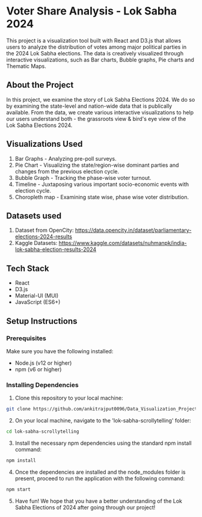 # Voter Share Analysis - Lok Sabha 2024

This project is a visualization tool built with React and D3.js that allows users to analyze the distribution of votes among major political parties in the 2024 Lok Sabha elections. The data is creatively visualized through interactive visualizations, such as Bar charts, Bubble graphs, Pie charts and Thematic Maps.

## About the Project

In this project, we examine the story of Lok Sabha Elections 2024. We do so by examining the state-level and nation-wide data that is publically available. From the data, we create various interactive visualizations to help our users understand both - the grassroots view & bird's eye view of the Lok Sabha Elections 2024. 

## Visualizations Used

1. Bar Graphs - Analyzing pre-poll surveys. 
2. Pie Chart - Visualizing the state/region-wise dominant parties and changes from the previous election cycle.
3. Bubble Graph - Tracking the phase-wise voter turnout.
4. Timeline - Juxtaposing various important socio-economic events with election cycle. 
5. Choropleth map - Examining state wise, phase wise voter distribution.

## Datasets used

1. Dataset from OpenCity: https://data.opencity.in/dataset/parliamentary-elections-2024-results
2. Kaggle Datasets: https://www.kaggle.com/datasets/nuhmanpk/india-lok-sabha-election-results-2024


## Tech Stack

- React
- D3.js
- Material-UI (MUI)
- JavaScript (ES6+)

## Setup Instructions

### Prerequisites

Make sure you have the following installed:

- Node.js (v12 or higher)
- npm (v6 or higher)

### Installing Dependencies

1. Clone this repository to your local machine:

```bash
git clone https://github.com/ankitrajput0096/Data_Visualization_Project.git
```

2. On your local machine, navigate to the 'lok-sabha-scrollytelling' folder:

```bash
cd lok-sabha-scrollytelling 
```

3. Install the necessary npm dependencies using the standard npm install command:

```bash
npm install
```

4. Once the dependencies are installed and the node_modules folder is present, proceed to run the application with the following command:

```bash
npm start
```

5. Have fun! We hope that you have a better understanding of the Lok Sabha Elections of 2024 after going through our project!


